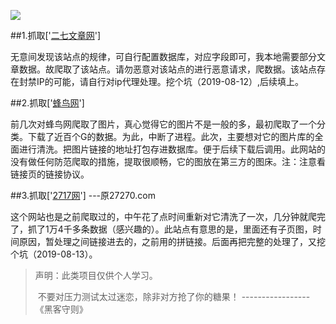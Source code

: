 ![](https://avatars1.githubusercontent.com/u/32347498?s=460&v=4) 

##1.抓取['[二七文章网](<http://www.027it.cn/>)']

​	无意间发现该站点的规律，可自行配置数据库，对应字段即可，我本地需要部分文章数据。故爬取了该站点。请勿恶意对该站点的进行恶意请求，爬数据。该站点存在封禁IP的可能，请自行对ip代理处理。挖个坑（2019-08-12）,后续填上。



##2.抓取['[蜂鸟网](https://pp.fengniao.com/album_1.html)']

​	前几次对蜂鸟网爬取了图片，真心觉得它的图片不是一般的多，最初爬取了一个分类。下载了近百个G的数据。为此，中断了进程。此次，主要想对它的图片库的全面进行清洗。把图片链接的地址打包存进数据库。便于后续下载后调用。此网站的没有做任何防范爬取的措施，提取很顺畅，它的图放在第三方的图床。
​	注：注意看链接页的链接协议。




##3.抓取['[2717网](https://www.2717.com/ent/mingxingtuku/)']  ---原27270.com

​	这个网站也是之前爬取过的，中午花了点时间重新对它清洗了一次，几分钟就爬完了，抓了1万4千多条数据（感兴趣的）。此站点有意思的是，里面还有子页图，时间原因，暂处理之间链接进去的，之前用的拼链接。后面再把完整的处理了，又挖个坑（2019-08-13）。
















> 声明：此类项目仅供个人学习。
>
> ​	不要对压力测试太过迷恋，除非对方抢了你的糖果！                    -----------------《黑客守则》

